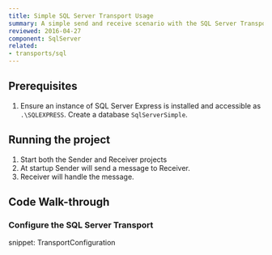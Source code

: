 ```yaml
---
title: Simple SQL Server Transport Usage
summary: A simple send and receive scenario with the SQL Server Transport.
reviewed: 2016-04-27
component: SqlServer
related:
- transports/sql
---
```



## Prerequisites

 1. Ensure an instance of SQL Server Express is installed and accessible as `.\SQLEXPRESS`. Create a database `SqlServerSimple`.


## Running the project

 1. Start both the Sender and Receiver projects
 1. At startup Sender will send a message to Receiver.
 1. Receiver will handle the message.


## Code Walk-through


### Configure the SQL Server Transport

snippet: TransportConfiguration
